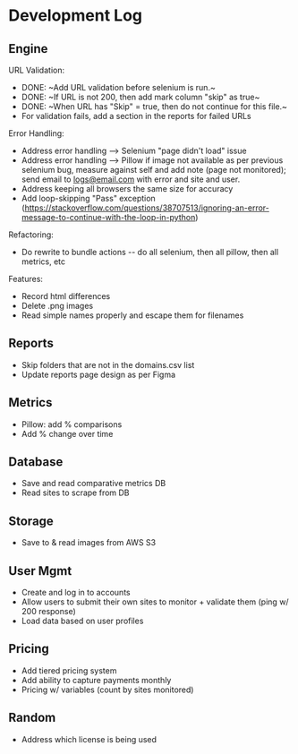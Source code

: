 # Development Log

## Engine

URL Validation:
* DONE: ~Add URL validation before selenium is run.~
* DONE: ~If URL is not 200, then add mark column "skip" as true~
* DONE: ~When URL has "Skip" = true, then do not continue for this file.~
* For validation fails, add a section in the reports for failed URLs

Error Handling:
* Address error handling --> Selenium "page didn't load" issue
* Address error handling --> Pillow if image not available as per previous selenium bug, measure against self and add note (page not monitored); send email to logs@email.com with error and site and user. 
* Address keeping all browsers the same size for accuracy
* Add loop-skipping "Pass" exception (https://stackoverflow.com/questions/38707513/ignoring-an-error-message-to-continue-with-the-loop-in-python)

Refactoring:
* Do rewrite to bundle actions -- do all selenium, then all pillow, then all metrics, etc

Features:
* Record html differences
* Delete .png images
* Read simple names properly and escape them for filenames

## Reports
* Skip folders that are not in the domains.csv list
* Update reports page design as per Figma

## Metrics

* Pillow: add % comparisons
* Add % change over time

## Database

* Save and read comparative metrics DB
* Read sites to scrape from DB

## Storage

* Save to & read images from AWS S3

## User Mgmt

* Create and log in to accounts
* Allow users to submit their own sites to monitor + validate them (ping w/ 200 response)
* Load data based on user profiles

## Pricing
* Add tiered pricing system
* Add ability to capture payments monthly
* Pricing w/ variables (count by sites monitored)

## Random
* Address which license is being used